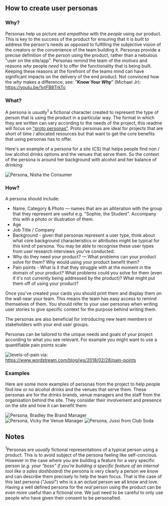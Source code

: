 ## How to create user personas

### Why?

Personas help us picture 
and _empathise_ with the _people_ using our product.
This is key to the success of the product 
for ensuring that it is built to
address the person's needs 
as opposed to fulfilling the subjective vision 
of the creators or the convenience of the team building it. 
Personas provide a precise definition 
of the _person_ using the product, 
rather than a nebulous "user on the site/app". 
Personas remind the team of the *motives* and reasons *why* 
people _need_ it to offer the functionality that is being built. 
Keeping these reasons at the forefront of the teams mind 
can have significant impacts on the delivery of the end product. 
Not convinced how the _why_ makes a difference, 
see: "**Know Your _Why_**" (Michael Jr): 
https://youtu.be/1ytFB8TrkTo

### What?

A persona is _usually_<sup>1</sup> a fictional character 
created to represent the type of person 
that is using the product in a particular way. 
The format in which they are written can vary
according to the needs of the project, this readme will focus on 
["proto personas"](http://uxmag.com/articles/using-proto-personas-for-executive-alignment).
Proto personas are ideal for projects that are short of time / allocated resources
but that want to get the core benefits that using personas has to offer.

Here's an example of a persona for a site (CS) that helps people find non / low
alcohol drinks options and the venues that serve them. So the context of the
persona is around her background with alcohol and her balance of drinking:

![Persona, Nisha the Consumer](https://user-images.githubusercontent.com/16775804/46004041-d5933300-c0a9-11e8-9c97-c7ea0ad38d9e.png "Persona, Nisha the Consumer")

### How?

A persona should include:

- Name, Category & Photo — names that are an alliteration with the group that
they represent are useful e.g. "Sophie, the Student". Accompany this with a photo
or illustration of them.
- Age
- Job Title / Company
- Background - given that personas represent a user type, think about what core
background characteristics or attributes might be typical for this kind of
persona. You may be able to recognise these user types from user research
interviews you've conducted.
- Why do they need your product? — What problems can your product solve for them?
Why would using your product benefit them?
- Pain points - What is it that they struggle with at the moment in the domain
of your product? What problems could you solve for them (even if it's not
currently being addressed by the product)? What might put them off of using your
product?

Once you've created your cards you should print them and display them on the wall
near your team. This means the team has easy access to remind themselves of them.
You should refer to your user personas when writing user stories to give specific
context for the purpose behind writing them.

The personas are also beneficial for introducing new team members or stakeholders
with your end user groups.

Personas can be tailored to the unique needs and goals of your project according
to what you see relevant. For example you might want to use a quantifiable pain
points scale:

![levels-of-pain](https://user-images.githubusercontent.com/194400/45924741-3f230e00-beff-11e8-8d6d-c97f5ca8a11f.png)
via: https://www.wordstream.com/blog/ws/2018/02/28/pain-points

### Examples

Here are some more examples of personas 
from the project to help people find low or no alcohol drinks 
and the venues that serve them. 
These personas are for the drinks brands, 
venue managers and the staff from the organisation behind the site.
They consider their involvement and presence on the site 
and how it can benefit them:

![Persona, Bradley the Brand Manager](https://user-images.githubusercontent.com/16775804/46004238-49354000-c0aa-11e8-801b-858d137f6b1b.png "Persona, Bradley the Brand Manager")
![Persona, Vicky the Venue Manager](https://user-images.githubusercontent.com/16775804/46004426-cb256900-c0aa-11e8-8faa-31878125a4d4.png "Persona, Vicky the Venue Manager")
![Persona, Jussi from Club Soda](https://user-images.githubusercontent.com/16775804/46004730-7c2c0380-c0ab-11e8-96b1-267bdc416001.png "Persona, Jussi from Club Soda")


## Notes

<sup>1</sup>Personas are _usually_ fictional representations
of a typical person using a product. 
This is to avoid subject of the persona feeling like self-concious.
However in the case where you are building a feature 
for a very specific person 
(_e.g. your "boss" if you're building a specific feature of an internal tool like a sales dashboard_)
the persona is very clearly a person we _know_
and can describe them precisely to help the team focus.
That is the case of this last persona ("Jussi")
who is a an _actual_ person we all know and love.
Having a well defined persona 
for the _real_ person using the product
can be _even more_ useful than a fictional one.
We just need to be careful to only use people
who have given their consent to be personafied. 
